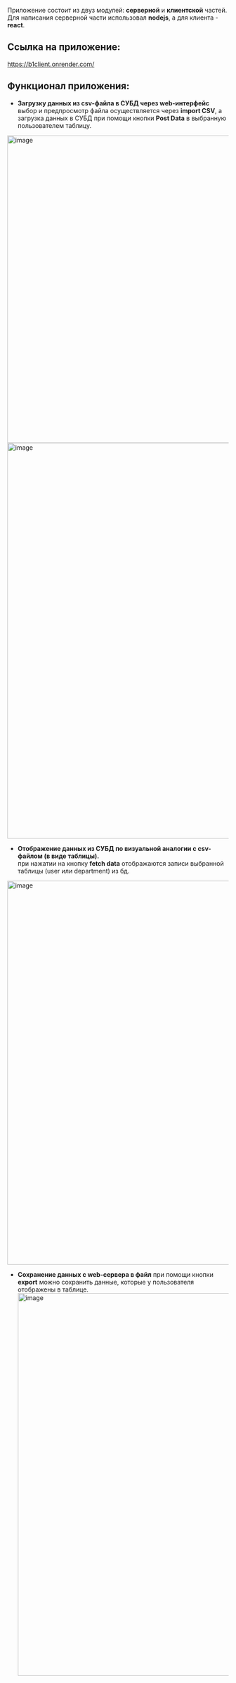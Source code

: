 Приложение состоит из двуз модулей: **серверной** и **клиентской** частей. Для написания серверной части использовал **nodejs**, а для клиента - **react**.<br/>
## Ссылка на приложение: 
https://b1client.onrender.com/ <br/>

## Функционал приложения:
- **Загрузку данных из csv-файла в СУБД через web-интерфейс**<br/>
выбор и предпросмотр файла осуществляется через **import CSV**, а загрузка данных в СУБД при помощи кнопки **Post Data** в выбранную пользователем таблицу.
<img width="700" alt="image" src="https://github.com/ImanSheyma/b1-test/assets/117591613/6dc06559-9c67-48da-9185-ffe5acd7c607">
<img width="901" alt="image" src="https://github.com/ImanSheyma/b1-test/assets/117591613/1277529b-4675-4cb3-8c5b-05167e33ca4b">

- **Отображение данных из СУБД по визуальной аналогии с csv-файлом (в виде
таблицы).**<br/>
при нажатии на кнопку **fetch data** отображаются записи выбранной таблицы (user или department) из бд.
<img width="874" alt="image" src="https://github.com/ImanSheyma/b1-test/assets/117591613/77da783b-16fd-4c3e-aa44-afb94b838c58">

- **Cохранение данных с web-сервера в файл**
  при помощи кнопки **export** можно сохранить данные, которые у пользователя отображены в таблице.
  <img width="871" alt="image" src="https://github.com/ImanSheyma/b1-test/assets/117591613/936db131-f079-4405-94d1-cfb65313dea3">

